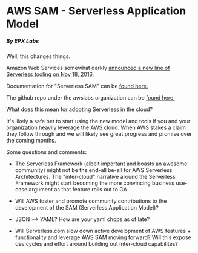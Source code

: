 # AWS SAM - Serverless Application Model
##### By EPX Labs

Well, this changes things.

Amazon Web Services somewhat darkly [announced a new line of Serverless tooling on Nov 18, 2016.](https://aws.amazon.com/about-aws/whats-new/2016/11/introducing-the-aws-serverless-application-model/)

Documentation for "Serverless SAM" can be [found here.](http://docs.aws.amazon.com/lambda/latest/dg/deploying-lambda-apps.html)

The github repo under the awslabs organization can be [found here.](https://github.com/awslabs/serverless-application-model)

What does this mean for adopting Serverless in the cloud?

It's likely a safe bet to start using the new model and tools if you and your organization heavily leverage the AWS cloud. When AWS stakes a claim they follow through and we will likely see great progress and promise over the coming months.

Some questions and comments:

- The Serverless Framework (albeit important and boasts an awesome community) might not be the end-all be-all for AWS Serverless Architectures. The "inter-cloud" narrative around the Serverless Framework might start becoming the more convincing business use-case argument as that feature rolls out to GA.

- Will AWS foster and promote community contributions to the development of the SAM (Serverless Application Model)?

- JSON --> YAML? How are your yaml chops as of late?

- Will Serverless.com slow down active development of AWS features + functionality and leverage AWS SAM moving forward? Will this expose dev cycles and effort around building out inter-cloud capabilites?






